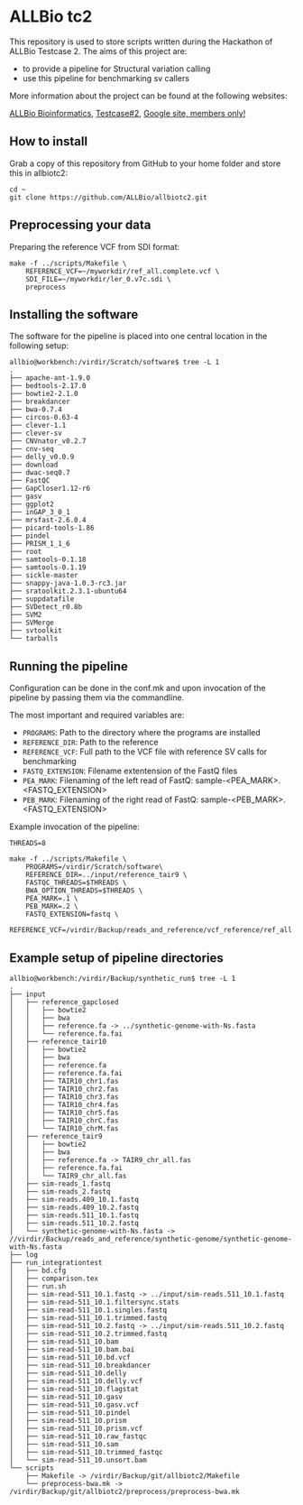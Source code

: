 # ALLBio tc2

This repository is used to store scripts written during the Hackathon of ALLBio Testcase 2.
The aims of this project are:

* to provide a pipeline for Structural variation calling
* use this pipeline for benchmarking sv callers


More information about the project can be found at the following websites:

[ALLBio Bioinformatics](http://www.allbioinformatics.eu/), [Testcase#2](http://www.allbioinformatics.eu/doku.php?id=public:loadedtestcases:tc2), [Google site, members only!](https://sites.google.com/site/allbiotc2/)


## How to install


Grab a copy of this repository from GitHub to your home folder and store this in allbiotc2:

	cd ~
	git clone https://github.com/ALLBio/allbiotc2.git


## Preprocessing your data

Preparing the reference VCF from SDI format:


	make -f ../scripts/Makefile \
	    REFERENCE_VCF=~/myworkdir/ref_all.complete.vcf \
	    SDI_FILE=~/myworkdir/ler_0.v7c.sdi \
	    preprocess

## Installing the software

The software for the pipeline is placed into one central location in the following setup:

	allbio@workbench:/virdir/Scratch/software$ tree -L 1
	.
	├── apache-ant-1.9.0
	├── bedtools-2.17.0
	├── bowtie2-2.1.0
	├── breakdancer
	├── bwa-0.7.4
	├── circos-0.63-4
	├── clever-1.1
	├── clever-sv
	├── CNVnator_v0.2.7
	├── cnv-seq
	├── delly_v0.0.9
	├── download
	├── dwac-seq0.7
	├── FastQC
	├── GapCloser1.12-r6
	├── gasv
	├── ggplot2
	├── inGAP_3_0_1
	├── mrsfast-2.6.0.4
	├── picard-tools-1.86
	├── pindel
	├── PRISM_1_1_6
	├── root
	├── samtools-0.1.18
	├── samtools-0.1.19
	├── sickle-master
	├── snappy-java-1.0.3-rc3.jar
	├── sratoolkit.2.3.1-ubuntu64
	├── suppdatafile
	├── SVDetect_r0.8b
	├── SVM2
	├── SVMerge
	├── svtoolkit
	└── tarballs


## Running the pipeline

Configuration can be done in the conf.mk and upon invocation of the pipeline by passing them via the commandline.

The most important and required variables are: 

* `PROGRAMS`: Path to the directory where the programs are installed  
* `REFERENCE_DIR`: Path to the reference
* `REFERENCE_VCF`: Full path to the VCF file with reference SV calls for benchmarking
* `FASTQ_EXTENSION`: Filename extentension of the FastQ files
* `PEA_MARK`: Filenaming of the left read of FastQ: sample-<PEA_MARK>.<FASTQ_EXTENSION>
* `PEB_MARK`: Filenaming of the right read of FastQ: sample-<PEB_MARK>.<FASTQ_EXTENSION>


Example invocation of the pipeline:

	THREADS=8

	make -f ../scripts/Makefile \
	    PROGRAMS=/virdir/Scratch/software\
	    REFERENCE_DIR=../input/reference_tair9 \
	    FASTQC_THREADS=$THREADS \
	    BWA_OPTION_THREADS=$THREADS \
	    PEA_MARK=.1 \
	    PEB_MARK=.2 \
	    FASTQ_EXTENSION=fastq \
	    REFERENCE_VCF=/virdir/Backup/reads_and_reference/vcf_reference/ref_all.complete.vcf 

## Example setup of pipeline directories

	allbio@workbench:/virdir/Backup/synthetic_run$ tree -L 1
	.
	├── input
	│   ├── reference_gapclosed
	│   │   ├── bowtie2
	│   │   ├── bwa
	│   │   ├── reference.fa -> ../synthetic-genome-with-Ns.fasta
	│   │   └── reference.fa.fai
	│   ├── reference_tair10
	│   │   ├── bowtie2
	│   │   ├── bwa
	│   │   ├── reference.fa
	│   │   ├── reference.fa.fai
	│   │   ├── TAIR10_chr1.fas
	│   │   ├── TAIR10_chr2.fas
	│   │   ├── TAIR10_chr3.fas
	│   │   ├── TAIR10_chr4.fas
	│   │   ├── TAIR10_chr5.fas
	│   │   ├── TAIR10_chrC.fas
	│   │   └── TAIR10_chrM.fas
	│   ├── reference_tair9
	│   │   ├── bowtie2
	│   │   ├── bwa
	│   │   ├── reference.fa -> TAIR9_chr_all.fas
	│   │   ├── reference.fa.fai
	│   │   └── TAIR9_chr_all.fas
	│   ├── sim-reads_1.fastq
	│   ├── sim-reads_2.fastq
	│   ├── sim-reads.409_10.1.fastq
	│   ├── sim-reads.409_10.2.fastq
	│   ├── sim-reads.511_10.1.fastq
	│   ├── sim-reads.511_10.2.fastq
	│   └── synthetic-genome-with-Ns.fasta -> //virdir/Backup/reads_and_reference/synthetic-genome/synthetic-genome-with-Ns.fasta
	├── log
	├── run_integrationtest
	│   ├── bd.cfg
	│   ├── comparison.tex
	│   ├── run.sh
	│   ├── sim-read-511_10.1.fastq -> ../input/sim-reads.511_10.1.fastq
	│   ├── sim-read-511_10.1.filtersync.stats
	│   ├── sim-read-511_10.1.singles.fastq
	│   ├── sim-read-511_10.1.trimmed.fastq
	│   ├── sim-read-511_10.2.fastq -> ../input/sim-reads.511_10.2.fastq
	│   ├── sim-read-511_10.2.trimmed.fastq
	│   ├── sim-read-511_10.bam
	│   ├── sim-read-511_10.bam.bai
	│   ├── sim-read-511_10.bd.vcf
	│   ├── sim-read-511_10.breakdancer
	│   ├── sim-read-511_10.delly
	│   ├── sim-read-511_10.delly.vcf
	│   ├── sim-read-511_10.flagstat
	│   ├── sim-read-511_10.gasv
	│   ├── sim-read-511_10.gasv.vcf
	│   ├── sim-read-511_10.pindel
	│   ├── sim-read-511_10.prism
	│   ├── sim-read-511_10.prism.vcf
	│   ├── sim-read-511_10.raw_fastqc
	│   ├── sim-read-511_10.sam
	│   ├── sim-read-511_10.trimmed_fastqc
	│   └── sim-read-511_10.unsort.bam
	└── scripts
	    ├── Makefile -> /virdir/Backup/git/allbiotc2/Makefile
	    └── preprocess-bwa.mk -> /virdir/Backup/git/allbiotc2/preprocess/preprocess-bwa.mk
	

